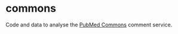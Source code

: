 # commons
Code and data to analyse the [PubMed Commons](https://www.ncbi.nlm.nih.gov/pubmedcommons/) comment service.